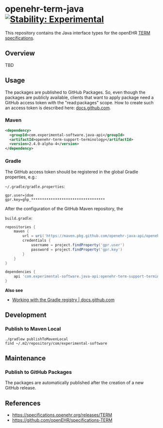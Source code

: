 # openehr-term-java [![Stability: Experimental](https://masterminds.github.io/stability/experimental.svg)](https://masterminds.github.io/stability/experimental.html)

This repository contains the Java interface types for the openEHR [TERM specifications](https://specifications.openehr.org/releases/TERM).

## Overview

TBD

## Usage

The packages are published to GitHub Packages.
So, even though the packages are publicly available, clients that want to apply package need a GitHub access token with the "read:packages" scope.
How to create such an access token is described here: [docs.github.com](https://docs.github.com/en/authentication/keeping-your-account-and-data-secure/creating-a-personal-access-token).

### Maven

```xml
<dependency>
  <groupId>com.experimental-software.java-api</groupId>
  <artifactId>openehr-term-support-terminology</artifactId>
  <version>2.4.0-alpha-4</version>
</dependency>
```

### Gradle

The GitHub access token should be registered in the global Gradle properties, e.g.:

`~/.gradle/gradle.properties`:

```text
gpr.user=jdoe
gpr.key=ghp_**********************************
```

After the configuration of the GitHub Maven repository, the  

`build.gradle`:

```groovy
repositories {
    maven {
        url = uri('https://maven.pkg.github.com/openehr-java-api/openehr-term-java')
        credentials {
            username = project.findProperty('gpr.user')
            password = project.findProperty('gpr.key')
        }
    }
}

dependencies {
    api 'com.experimental-software.java-api:openehr-term-support-terminology:2.4.0-alpha-4'
}
```

**Also see**

- [Working with the Gradle registry | docs.github.com](https://docs.github.com/en/packages/working-with-a-github-packages-registry/working-with-the-gradle-registry)

## Development

### Publish to Maven Local

```
./gradlew publishToMavenLocal
find ~/.m2/repository/com/experimental-software
```

## Maintenance

### Publish to GitHub Packages

The packages are automatically published after the creation of a new GitHub release.

## References

- https://specifications.openehr.org/releases/TERM
- https://github.com/openEHR/specifications-TERM
